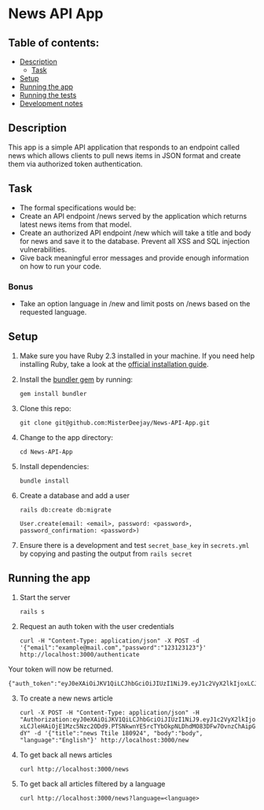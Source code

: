 # News API App

## Table of contents:

* [Description](./README.md#description)
  * [Task](./README.md#task)
* [Setup](./README.md#setup)
* [Running the app](./README.md#running-the-app)
* [Running the tests](./README.md#running-the-tests)
* [Development notes](./README.md#development-notes)

## Description

This app is a simple API application that responds to an endpoint called news which allows clients to pull news items in JSON format and create them via authorized token authentication.

## Task

* The formal specifications would be:
* Create an API endpoint /news served by the application which returns latest news items from that model.
* Create an authorized API endpoint /new which will take a title and body for news and save it to the database. Prevent all XSS and SQL injection vulnerabilities.
* Give back meaningful error messages and provide enough information on how to run your code.

### Bonus
* Take an option language in /new and limit posts on /news based on the requested language.

## Setup

1. Make sure you have Ruby 2.3 installed in your machine. If you need help installing Ruby, take a look at the [official installation guide](https://www.ruby-lang.org/en/documentation/installation/).

2. Install the [bundler gem](http://bundler.io/) by running:

    ```gem install bundler```

3. Clone this repo:

    ```git clone git@github.com:MisterDeejay/News-API-App.git```

4. Change to the app directory:

    ```cd News-API-App```

5. Install dependencies:

    ```bundle install```

6. Create a database and add a user

    ```rails db:create db:migrate```

      ```User.create(email: <email>, password: <password>, password_confirmation: <password>)```

7. Ensure there is a development and test `secret_base_key` in `secrets.yml` by copying and pasting the output from `rails secret`

## Running the app

1. Start the server

    ```rails s```

2. Request an auth token with the user credentials

    ```curl -H "Content-Type: application/json" -X POST -d '{"email":"example@mail.com","password":"123123123"}' http://localhost:3000/authenticate```

Your token will now be returned.

    {"auth_token":"eyJ0eXAiOiJKV1QiLCJhbGciOiJIUzI1NiJ9.eyJ1c2VyX2lkIjoxLCJleHAiOjE0NjA2NTgxODZ9.xsSwcPC22IR71OBv6bU_OGCSyfE89DvEzWfDU0iybMA"}

3. To create a new news article

    ```curl -X POST -H "Content-Type: application/json" -H "Authorization:eyJ0eXAiOiJKV1QiLCJhbGciOiJIUzI1NiJ9.eyJ1c2VyX2lkIjoxLCJleHAiOjE1Mzc5Nzc2ODd9.PTSNkwnYE5rcTYbOkpNLDhdMO83DFw7OvnzChAipGdY" -d '{"title":"news Ttile 180924", "body":"body", "language":"English"}' http://localhost:3000/new```

4. To get back all news articles

    ```curl http://localhost:3000/news```

5. To get back all articles filtered by a language

    ```curl http://localhost:3000/news?language=<language>```
